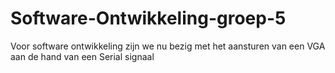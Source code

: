 # Software-Ontwikkeling-groep-5
Voor software ontwikkeling zijn we nu bezig met het aansturen van een VGA aan de hand van een Serial signaal
